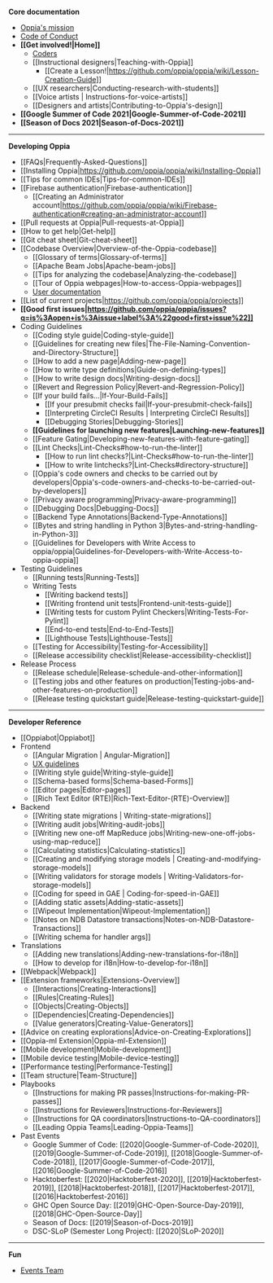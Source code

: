 **Core documentation**
  * [Oppia's mission](https://github.com/oppia/oppia/wiki/Oppia's-Mission)
  * [Code of Conduct](https://github.com/oppia/oppia/blob/develop/.github/CODE_OF_CONDUCT.md)
  * **[[Get involved!|Home]]**
    * [Coders](https://github.com/oppia/oppia/wiki/Contributing-code-to-Oppia#setting-things-up)
    * [[Instructional designers|Teaching-with-Oppia]]
      * [[Create a Lesson!|https://github.com/oppia/oppia/wiki/Lesson-Creation-Guide]]
    * [[UX researchers|Conducting-research-with-students]]
    * [[Voice artists | Instructions-for-voice-artists]]
    * [[Designers and artists|Contributing-to-Oppia's-design]]
  * **[[Google Summer of Code 2021|Google-Summer-of-Code-2021]]**
  * **[[Season of Docs 2021|Season-of-Docs-2021]]**

---
**Developing Oppia**
  * [[FAQs|Frequently-Asked-Questions]]
  * [[Installing Oppia|https://github.com/oppia/oppia/wiki/Installing-Oppia]]
  * [[Tips for common IDEs|Tips-for-common-IDEs]]
  * [[Firebase authentication|Firebase-authentication]]
    * [[Creating an Administrator account|https://github.com/oppia/oppia/wiki/Firebase-authentication#creating-an-administrator-account]]
  * [[Pull requests at Oppia|Pull-requests-at-Oppia]]
  * [[How to get help|Get-help]]
  * [[Git cheat sheet|Git-cheat-sheet]]
  * [[Codebase Overview|Overview-of-the-Oppia-codebase]]
    * [[Glossary of terms|Glossary-of-terms]]
    * [[Apache Beam Jobs|Apache-beam-jobs]]
    * [[Tips for analyzing the codebase|Analyzing-the-codebase]]
    * [[Tour of Oppia webpages|How-to-access-Oppia-webpages]]
    * [User documentation](https://oppia.github.io/)
  * [[List of current projects|https://github.com/oppia/oppia/projects]]
  * **[[Good first issues|https://github.com/oppia/oppia/issues?q=is%3Aopen+is%3Aissue+label%3A%22good+first+issue%22]]**
  * Coding Guidelines
    * [[Coding style guide|Coding-style-guide]]
    * [[Guidelines for creating new files|The-File-Naming-Convention-and-Directory-Structure]]
    * [[How to add a new page|Adding-new-page]]
    * [[How to write type definitions|Guide-on-defining-types]]
    * [[How to write design docs|Writing-design-docs]]
    * [[Revert and Regression Policy|Revert-and-Regression-Policy]]
    * [[If your build fails...|If-Your-Build-Fails]]
      * [[If your presubmit checks fail|If-your-presubmit-check-fails]]
      * [[Interpreting CircleCI Results | Interpreting CircleCI Results]]
      * [[Debugging Stories|Debugging-Stories]]
    * **[[Guidelines for launching new features|Launching-new-features]]**
    * [[Feature Gating|Developing-new-features-with-feature-gating]]
    * [[Lint Checks|Lint-Checks#how-to-run-the-linter]]
       * [[How to run lint checks?|Lint-Checks#how-to-run-the-linter]]
       * [[How to write lintchecks?|Lint-Checks#directory-structure]]
    * [[Oppia's code owners and checks to be carried out by developers|Oppia's-code-owners-and-checks-to-be-carried-out-by-developers]]
    * [[Privacy aware programming|Privacy-aware-programming]]
    * [[Debugging Docs|Debugging-Docs]]
    * [[Backend Type Annotations|Backend-Type-Annotations]]
    * [[Bytes and string handling in Python 3|Bytes-and-string-handling-in-Python-3]]
    * [[Guidelines for Developers with Write Access to oppia/oppia|Guidelines-for-Developers-with-Write-Access-to-oppia-oppia]]
  * Testing Guidelines
    * [[Running tests|Running-Tests]]
    * Writing Tests
      * [[Writing backend tests]]
      * [[Writing frontend unit tests|Frontend-unit-tests-guide]]
      * [[Writing tests for custom Pylint Checkers|Writing-Tests-For-Pylint]]
      * [[End-to-end tests|End-to-End-Tests]]
      * [[Lighthouse Tests|Lighthouse-Tests]]
    * [[Testing for Accessibility|Testing-for-Accessibility]]
    * [[Release accessibility checklist|Release-accessibility-checklist]]
  * Release Process
    * [[Release schedule|Release-schedule-and-other-information]]
    * [[Testing jobs and other features on production|Testing-jobs-and-other-features-on-production]]
    * [[Release testing quickstart guide|Release-testing-quickstart-guide]]

---
**Developer Reference**

  * [[Oppiabot|Oppiabot]]
  * Frontend
    * [[Angular Migration | Angular-Migration]]
    * [UX guidelines](https://github.com/oppia/oppia/wiki/Oppia-UX-guidelines-&-rationales)
    * [[Writing style guide|Writing-style-guide]]
    * [[Schema-based forms|Schema-based-Forms]]
    * [[Editor pages|Editor-pages]]
    * [[Rich Text Editor (RTE)|Rich-Text-Editor-(RTE)-Overview]]
  * Backend
    * [[Writing state migrations | Writing-state-migrations]]
    * [[Writing audit jobs|Writing-audit-jobs]]
    * [[Writing new one-off MapReduce jobs|Writing-new-one-off-jobs-using-map-reduce]]
    * [[Calculating statistics|Calculating-statistics]]
    * [[Creating and modifying storage models | Creating-and-modifying-storage-models]]
    * [[Writing validators for storage models | Writing-Validators-for-storage-models]]
    * [[Coding for speed in GAE | Coding-for-speed-in-GAE]]
    * [[Adding static assets|Adding-static-assets]]
    * [[Wipeout Implementation|Wipeout-Implementation]]
    * [[Notes on NDB Datastore transactions|Notes-on-NDB-Datastore-Transactions]]
    * [[Writing schema for handler args]]
  * Translations
    * [[Adding new translations|Adding-new-translations-for-i18n]]
    * [[How to develop for i18n|How-to-develop-for-i18n]]
  * [[Webpack|Webpack]]
  * [[Extension frameworks|Extensions-Overview]]
    * [[Interactions|Creating-Interactions]]
    * [[Rules|Creating-Rules]]
    * [[Objects|Creating-Objects]]
    * [[Dependencies|Creating-Dependencies]]
    * [[Value generators|Creating-Value-Generators]]
  * [[Advice on creating explorations|Advice-on-Creating-Explorations]]
  * [[Oppia-ml Extension|Oppia-ml-Extension]]
  * [[Mobile development|Mobile-development]]
  * [[Mobile device testing|Mobile-device-testing]]
  * [[Performance testing|Performance-Testing]]
  * [[Team structure|Team-Structure]]
  * Playbooks
    * [[Instructions for making PR passes|Instructions-for-making-PR-passes]]
    * [[Instructions for Reviewers|Instructions-for-Reviewers]]
    * [[Instructions for QA coordinators|Instructions-to-QA-coordinators]]
    * [[Leading Oppia Teams|Leading-Oppia-Teams]]
  * Past Events
    * Google Summer of Code: [[2020|Google-Summer-of-Code-2020]], [[2019|Google-Summer-of-Code-2019]], [[2018|Google-Summer-of-Code-2018]], [[2017|Google-Summer-of-Code-2017]], [[2016|Google-Summer-of-Code-2016]]
    * Hacktoberfest: [[2020|Hacktoberfest-2020]], [[2019|Hacktoberfest-2019]], [[2018|Hacktoberfest-2018]], [[2017|Hacktoberfest-2017]], [[2016|Hacktoberfest-2016]]
    * GHC Open Source Day: [[2019|GHC-Open-Source-Day-2019]], [[2018|GHC-Open-Source-Day]]
    * Season of Docs: [[2019|Season-of-Docs-2019]]
    * DSC-SLoP (Semester Long Project): [[2020|SLoP-2020]]
---
**Fun**
* [Events Team](https://github.com/oppia/oppia/wiki/Events-Team)
